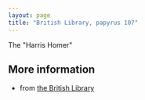 ```yaml
---
layout: page
title: "British Library, papyrus 107"
---
```


The "Harris Homer"

## More information

- from [the British Library](https://www.bl.uk/manuscripts/FullDisplay.aspx?ref=Papyrus_107&index=14)
